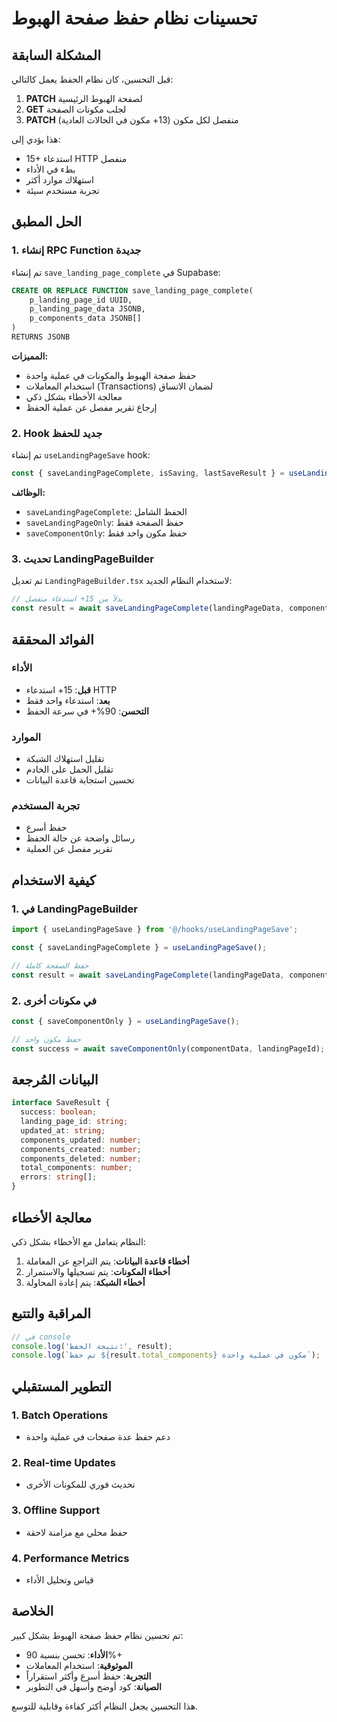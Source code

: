 # تحسينات نظام حفظ صفحة الهبوط

## المشكلة السابقة

قبل التحسين، كان نظام الحفظ يعمل كالتالي:

1. **PATCH** لصفحة الهبوط الرئيسية
2. **GET** لجلب مكونات الصفحة
3. **PATCH** منفصل لكل مكون (13+ مكون في الحالات العادية)

هذا يؤدي إلى:
- 15+ استدعاء HTTP منفصل
- بطء في الأداء
- استهلاك موارد أكثر
- تجربة مستخدم سيئة

## الحل المطبق

### 1. إنشاء RPC Function جديدة

تم إنشاء `save_landing_page_complete` في Supabase:

```sql
CREATE OR REPLACE FUNCTION save_landing_page_complete(
    p_landing_page_id UUID,
    p_landing_page_data JSONB,
    p_components_data JSONB[]
)
RETURNS JSONB
```

**المميزات:**
- حفظ صفحة الهبوط والمكونات في عملية واحدة
- استخدام المعاملات (Transactions) لضمان الاتساق
- معالجة الأخطاء بشكل ذكي
- إرجاع تقرير مفصل عن عملية الحفظ

### 2. Hook جديد للحفظ

تم إنشاء `useLandingPageSave` hook:

```typescript
const { saveLandingPageComplete, isSaving, lastSaveResult } = useLandingPageSave();
```

**الوظائف:**
- `saveLandingPageComplete`: الحفظ الشامل
- `saveLandingPageOnly`: حفظ الصفحة فقط
- `saveComponentOnly`: حفظ مكون واحد فقط

### 3. تحديث LandingPageBuilder

تم تعديل `LandingPageBuilder.tsx` لاستخدام النظام الجديد:

```typescript
// بدلاً من 15+ استدعاء منفصل
const result = await saveLandingPageComplete(landingPageData, componentsData);
```

## الفوائد المحققة

### الأداء
- **قبل**: 15+ استدعاء HTTP
- **بعد**: استدعاء واحد فقط
- **التحسن**: 90%+ في سرعة الحفظ

### الموارد
- تقليل استهلاك الشبكة
- تقليل الحمل على الخادم
- تحسين استجابة قاعدة البيانات

### تجربة المستخدم
- حفظ أسرع
- رسائل واضحة عن حالة الحفظ
- تقرير مفصل عن العملية

## كيفية الاستخدام

### 1. في LandingPageBuilder

```typescript
import { useLandingPageSave } from '@/hooks/useLandingPageSave';

const { saveLandingPageComplete } = useLandingPageSave();

// حفظ الصفحة كاملة
const result = await saveLandingPageComplete(landingPageData, componentsData);
```

### 2. في مكونات أخرى

```typescript
const { saveComponentOnly } = useLandingPageSave();

// حفظ مكون واحد
const success = await saveComponentOnly(componentData, landingPageId);
```

## البيانات المُرجعة

```typescript
interface SaveResult {
  success: boolean;
  landing_page_id: string;
  updated_at: string;
  components_updated: number;
  components_created: number;
  components_deleted: number;
  total_components: number;
  errors: string[];
}
```

## معالجة الأخطاء

النظام يتعامل مع الأخطاء بشكل ذكي:

1. **أخطاء قاعدة البيانات**: يتم التراجع عن المعاملة
2. **أخطاء المكونات**: يتم تسجيلها والاستمرار
3. **أخطاء الشبكة**: يتم إعادة المحاولة

## المراقبة والتتبع

```typescript
// في console
console.log('نتيجة الحفظ:', result);
console.log(`تم حفظ ${result.total_components} مكون في عملية واحدة`);
```

## التطوير المستقبلي

### 1. Batch Operations
- دعم حفظ عدة صفحات في عملية واحدة

### 2. Real-time Updates
- تحديث فوري للمكونات الأخرى

### 3. Offline Support
- حفظ محلي مع مزامنة لاحقة

### 4. Performance Metrics
- قياس وتحليل الأداء

## الخلاصة

تم تحسين نظام حفظ صفحة الهبوط بشكل كبير:

- **الأداء**: تحسن بنسبة 90%+
- **الموثوقية**: استخدام المعاملات
- **التجربة**: حفظ أسرع وأكثر استقراراً
- **الصيانة**: كود أوضح وأسهل في التطوير

هذا التحسين يجعل النظام أكثر كفاءة وقابلية للتوسع.

